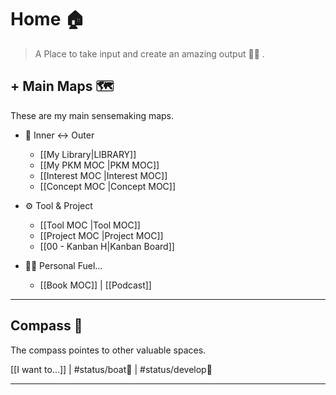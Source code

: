 # Home 🏠
> A Place to take input and create an amazing output 👩‍💻 .

## + Main Maps 🗺
These are my main sensemaking maps.

- 🧠  Inner <-> Outer
	- [[My Library|LIBRARY]]
	- [[My PKM MOC |PKM MOC]]
	- [[Interest MOC |Interest MOC]]
	- [[Concept MOC |Concept MOC]]

- ⚙️ Tool & Project
	- [[Tool MOC |Tool MOC]]
	- [[Project MOC |Project MOC]]
	- [[00 - Kanban H|Kanban Board]]

- 👩‍💻 Personal Fuel...
	- [[Book MOC]] | [[Podcast]]

---
## Compass 🧭
The compass  pointes to other valuable spaces.

[[I want to...]] | #status/boat🚤 | #status/develop🔧 

---
